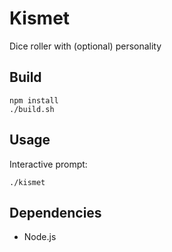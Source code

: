 # Kismet

Dice roller with (optional) personality

## Build

    npm install
    ./build.sh

## Usage

Interactive prompt:

    ./kismet

## Dependencies

* Node.js
